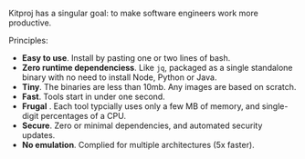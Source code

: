 Kitproj has a singular goal: to make software engineers work more productive.

Principles:

- **Easy to use**. Install by pasting one or two lines of bash.
- **Zero runtime dependenciess**. Like `jq`, packaged as a single standalone binary with no need to install Node, Python or Java.
- **Tiny**. The binaries are less than 10mb. Any images are based on scratch.
- **Fast**. Tools start in under one second.
- **Frugal** . Each tool typcially uses only a few MB of memory, and single-digit percentages of a CPU.
- **Secure**. Zero or minimal dependencies, and automated security updates.
- **No emulation**. Complied for multiple architectures (5x faster).

